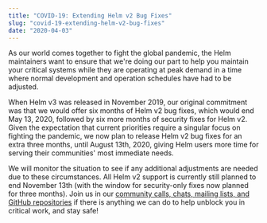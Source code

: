 ```yaml
---
title: "COVID-19: Extending Helm v2 Bug Fixes"
slug: "covid-19-extending-helm-v2-bug-fixes"
date: "2020-04-03"
---
```


As our world comes together to fight the global pandemic, the Helm maintainers want to ensure that we're doing our part to help you maintain your critical systems while they are operating at peak demand in a time where normal development and operation schedules have had to be adjusted.<!-- truncate -->

When Helm v3 was released in November 2019, our original commitment was that we would offer six months of Helm v2 bug fixes, which would end May 13, 2020, followed by six more months of security fixes for Helm v2. Given the expectation that current priorities require a singular focus on fighting the pandemic, we now plan to release Helm v2 bug fixes for an extra three months, until August 13th, 2020, giving Helm users more time for serving their communities' most immediate needs.

We will monitor the situation to see if any additional adjustments are needed due to these circumstances. All Helm v2 support is currently still planned to end November 13th (with the window for security-only fixes now planned for three months). Join us in our [community calls, chats, mailing lists, and GitHub repositories](https://github.com/helm/community/blob/main/communication.md) if there is anything we can do to help unblock you in critical work, and stay safe!
